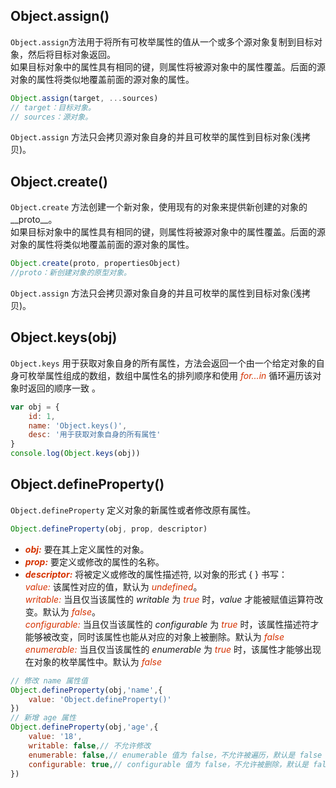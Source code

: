 ## Object.assign()
<code>Object.assign</code>方法用于将所有可枚举属性的值从一个或多个源对象复制到目标对象，然后将目标对象返回。       
如果目标对象中的属性具有相同的键，则属性将被源对象中的属性覆盖。后面的源对象的属性将类似地覆盖前面的源对象的属性。

```JavaScript
Object.assign(target, ...sources)
// target：目标对象。
// sources：源对象。 
```
<code>Object.assign</code> 方法只会拷贝源对象自身的并且可枚举的属性到目标对象(浅拷贝)。    

## Object.create()
<code>Object.create</code> 方法创建一个新对象，使用现有的对象来提供新创建的对象的__proto__。     
如果目标对象中的属性具有相同的键，则属性将被源对象中的属性覆盖。后面的源对象的属性将类似地覆盖前面的源对象的属性。

```JavaScript
Object.create(proto, propertiesObject)
//proto：新创建对象的原型对象。  
```
<code>Object.assign</code> 方法只会拷贝源对象自身的并且可枚举的属性到目标对象(浅拷贝)。 

## Object.keys(obj) 
<code>Object.keys</code> 用于获取对象自身的所有属性，方法会返回一个由一个给定对象的自身可枚举属性组成的数组，数组中属性名的排列顺序和使用 *<font color="#d63200">for...in</font>*  循环遍历该对象时返回的顺序一致 。

```JavaScript
var obj = {
    id: 1,
    name: 'Object.keys()',
    desc: '用于获取对象自身的所有属性'
}
console.log(Object.keys(obj))
``` 
## Object.defineProperty() 
<code>Object.defineProperty</code> 定义对象的新属性或者修改原有属性。
```JavaScript
Object.defineProperty(obj, prop, descriptor)
``` 
+ ***<font color="#d63200">obj:</font>*** 要在其上定义属性的对象。  
+ ***<font color="#d63200">prop:</font>*** 要定义或修改的属性的名称。   
+ ***<font color="#d63200">descriptor:</font>*** 将被定义或修改的属性描述符, 以对象的形式 { } 书写：          
    *<font color="#d63200">value:</font>* 该属性对应的值，默认为 *<font color="#d63200">undefined</font>*。        
    *<font color="#d63200">writable:</font>* 当且仅当该属性的 *writable* 为 *<font color="#d63200">true</font>* 时，*value* 才能被赋值运算符改变。默认为 *<font color="#d63200">false</font>*。     
    *<font color="#d63200">configurable:</font>* 当且仅当该属性的 *configurable* 为 *<font color="#d63200">true</font>* 时，该属性描述符才能够被改变，同时该属性也能从对应的对象上被删除。默认为 *<font color="#d63200">false</font>*    
    *<font color="#d63200">enumerable:</font>* 当且仅当该属性的 *enumerable* 为 *<font color="#d63200">true</font>* 时，该属性才能够出现在对象的枚举属性中。默认为 *<font color="#d63200">false</font>*   
     
```JavaScript
// 修改 name 属性值
Object.defineProperty(obj,'name',{
    value: 'Object.defineProperty()'
})
// 新增 age 属性
Object.defineProperty(obj,'age',{
    value: '18',
    writable: false,// 不允许修改
    enumerable: false,// enumerable 值为 false，不允许被遍历，默认是 false
    configurable: true,// configurable 值为 false，不允许被删除，默认是 false
})
``` 